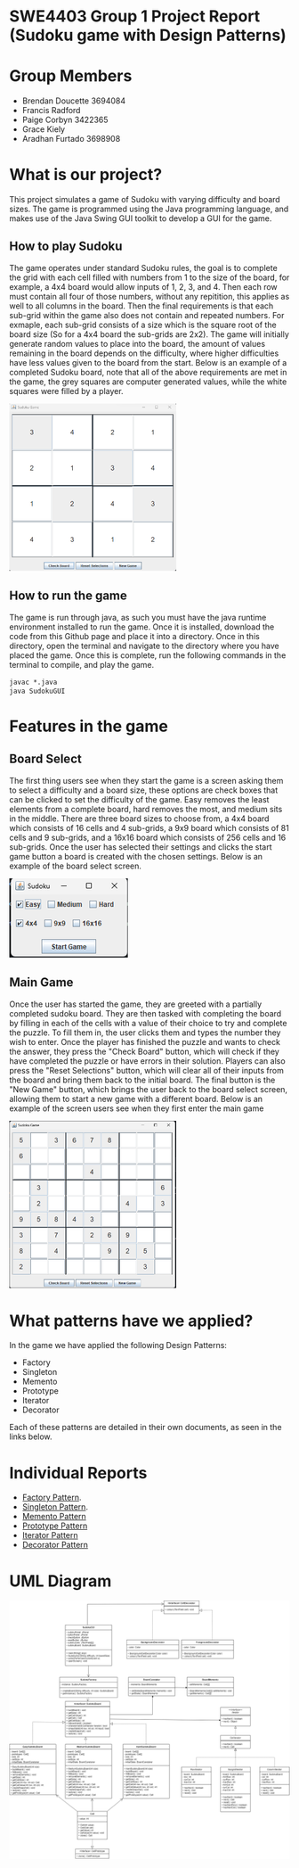 # SWE4403 Group 1 Project Report (Sudoku game with Design Patterns)

# Group Members
- Brendan Doucette 3694084
- Francis Radford
- Paige Corbyn 3422365
- Grace Kiely
- Aradhan Furtado 3698908

# What is our project?
This project simulates a game of Sudoku with varying difficulty and board sizes. The game is programmed using the Java programming language, and makes use of the Java Swing GUI toolkit to develop a GUI for the game. 

## How to play Sudoku
The game operates under standard Sudoku rules, the goal is to complete the grid with each cell filled with numbers from 1 to the size of the board, for example, a 4x4 board would allow inputs of 1, 2, 3, and 4. Then each row must contain all four of those numbers, without any repitition, this applies as well to all columns in the board. Then the final requirements is that each sub-grid within the game also does not contain and repeated numbers. For exmaple, each sub-grid consists of a size which is the square root of the board size (So for a 4x4 board the sub-grids are 2x2). 
The game will initially generate random values to place into the board, the amount of values remaining in the board depends on the difficulty, where higher difficulties have less values given to the board from the start.
Below is an example of a completed Sudoku board, note that all of the above requirements are met in the game, the grey squares are computer generated values, while the white squares were filled by a player.

<img src="/data/CompletedGame.png"  width="300" height="300">

## How to run the game
The game is run through java, as such you must have the java runtime environment installed to run the game. Once it is installed, download the code from this Github page and place it into a directory. Once in this directory, open the terminal and navigate to the directory where you have placed the game.
Once this is complete, run the following commands in the terminal to compile, and play the game.
```
javac *.java
java SudokuGUI
```

# Features in the game
## Board Select
The first thing users see when they start the game is a screen asking them to select a difficulty and a board size, these options are check boxes that can be clicked to set the difficulty of the game. 
Easy removes the least elements from a complete board, hard removes the most, and medium sits in the middle. 
There are three board sizes to choose from, a 4x4 board which consists of 16 cells and 4 sub-grids, a 9x9 board which consists of 81 cells and 9 sub-grids, and a 16x16 board which consists of 256 cells and 16 sub-grids. 
Once the user has selected their settings and clicks the start game button a board is created with the chosen settings.
Below is an example of the board select screen.

<img src="/data/SelectBoard.png">

## Main Game
Once the user has started the game, they are greeted with a partially completed sudoku board. They are then tasked with completing the board by filling in each of the cells with a value of their choice to try and complete the puzzle. To fill them in, the user clicks them and types the number they wish to enter. Once the player has finished the puzzle and wants to check the answer, they press the "Check Board" button, which will check if they have completed the puzzle or have errors in their solution. Players can also press the "Reset Selections" button, which will clear all of their inputs from the board and bring them back to the initial board. The final button is the "New Game" button, which brings the user back to the board select screen, allowing them to start a new game with a different board. 
Below is an example of the screen users see when they first enter the main game

<img src="/data/MainGame.png" width="300" height="300">

# What patterns have we applied?
In the game we have applied the following Design Patterns: 
- Factory 
- Singleton
- Memento
- Prototype
- Iterator
- Decorator

Each of these patterns are detailed in their own documents, as seen in the links below.

# Individual Reports
- [Factory Pattern](https://github.com/SWE4403-Project/SWE4403-Project-Repo/blob/main/doc/FactoryPattern.md).
- [Singleton Pattern](https://github.com/SWE4403-Project/SWE4403-Project-Repo/blob/main/doc/Singleton.md).
- [Memento Pattern](https://github.com/SWE4403-Project/SWE4403-Project-Repo/blob/main/doc/Memento.md)
- [Prototype Pattern](https://github.com/SWE4403-Project/SWE4403-Project-Repo/blob/main/doc/Prototype.md)
- [Iterator Pattern](https://github.com/SWE4403-Project/SWE4403-Project-Repo/blob/main/doc/Iterator.md)
- [Decorator Pattern](https://github.com/SWE4403-Project/SWE4403-Project-Repo/blob/main/doc/Decorator.md)

# UML Diagram
![Sudoku UML](/data/Sudoku-UML.png)
